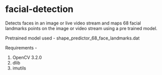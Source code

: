 # facial-detection

Detects faces in an image or live video stream and maps 68 facial landmarks points on the image or video stream using a pre trained model.

Pretrained model used - shape_predictor_68_face_landmarks.dat

Requirements - 
1. OpenCV 3.2.0
2. dlib
3. imutils
